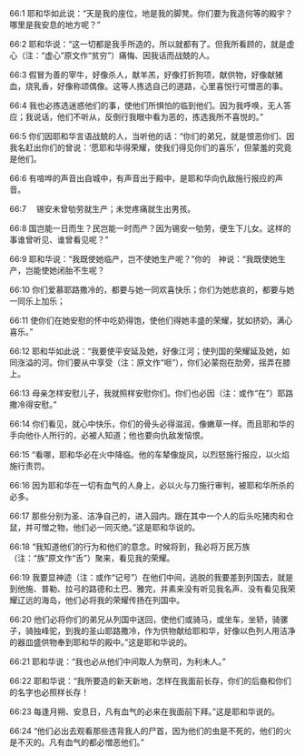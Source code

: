 <a id="1"></a>66:1  耶和华如此说：“天是我的座位，地是我的脚凳。你们要为我造何等的殿宇？哪里是我安息的地方呢？”  

<a id="2"></a>66:2  耶和华说：“这一切都是我手所造的，所以就都有了。但我所看顾的，就是虚心（注：“虚心”原文作“贫穷”）痛悔、因我话而战兢的人。  

<a id="3"></a>66:3  假冒为善的宰牛，好像杀人，献羊羔，好像打折狗项，献供物，好像献猪血，烧乳香，好像称颂偶像。这等人拣选自己的道路，心里喜悦行可憎恶的事。  

<a id="4"></a>66:4  我也必拣选迷惑他们的事，使他们所惧怕的临到他们。因为我呼唤，无人答应；我说话，他们不听从，反倒行我眼中看为恶的，拣选我所不喜悦的。”  

<a id="5"></a>66:5  你们因耶和华言语战兢的人，当听他的话：“你们的弟兄，就是恨恶你们、因我名赶出你们的曾说：‘愿耶和华得荣耀，使我们得见你们的喜乐’，但蒙羞的究竟是他们。  

<a id="6"></a>66:6  有喧哗的声音出自城中，有声音出于殿中，是耶和华向仇敌施行报应的声音。  

<a id="7"></a>66:7  　锡安未曾劬劳就生产；未觉疼痛就生出男孩。  

<a id="8"></a>66:8  国岂能一日而生？民岂能一时而产？因为锡安一劬劳，便生下儿女。这样的事谁曾听见、谁曾看见呢？”  

<a id="9"></a>66:9  耶和华说：“我既使她临产，岂不使她生产呢？”你的　神说：“我既使她生产，岂能使她闭胎不生呢？  

<a id="10"></a>66:10  你们爱慕耶路撒冷的，都要与她一同欢喜快乐；你们为她悲哀的，都要与她一同乐上加乐；  

<a id="11"></a>66:11  使你们在她安慰的怀中吃奶得饱，使他们得她丰盛的荣耀，犹如挤奶，满心喜乐。”  

<a id="12"></a>66:12  耶和华如此说：“我要使平安延及她，好像江河；使列国的荣耀延及她，如同涨溢的河。你们要从中享受（注：原文作“咂”），你们必蒙抱在肋旁，摇弄在膝上。  

<a id="13"></a>66:13  母亲怎样安慰儿子，我就照样安慰你们。你们也必因（注：或作“在”）耶路撒冷得安慰。”  

<a id="14"></a>66:14  你们看见，就心中快乐，你们的骨头必得滋润，像嫩草一样。而且耶和华的手向他仆人所行的，必被人知道；他也要向仇敌发恼恨。  

<a id="15"></a>66:15  “看哪，耶和华必在火中降临。他的车辇像旋风，以烈怒施行报应，以火焰施行责罚。  

<a id="16"></a>66:16  因为耶和华在一切有血气的人身上，必以火与刀施行审判，被耶和华所杀的必多。  

<a id="17"></a>66:17  那些分别为圣、洁净自己的，进入园内。跟在其中一个人的后头吃猪肉和仓鼠，并可憎之物，他们必一同灭绝。”这是耶和华说的。  

<a id="18"></a>66:18  “我知道他们的行为和他们的意念。时候将到，我必将万民万族（注：“族”原文作“舌”）聚来，看见我的荣耀。  

<a id="19"></a>66:19  我要显神迹（注：或作“记号”）在他们中间，逃脱的我要差到列国去，就是到他施、普勒、拉弓的路德和土巴、雅完，并素来没有听见我名声、没有看见我荣耀辽远的海岛，他们必将我的荣耀传扬在列国中。  

<a id="20"></a>66:20  他们必将你们的弟兄从列国中送回，使他们或骑马，或坐车，坐轿，骑骡子，骑独峰驼，到我的圣山耶路撒冷，作为供物献给耶和华，好像以色列人用洁净的器皿盛供物奉到耶和华的殿中。”这是耶和华说的。  

<a id="21"></a>66:21  耶和华说：“我也必从他们中间取人为祭司，为利未人。”  

<a id="22"></a>66:22  耶和华说：“我所要造的新天新地，怎样在我面前长存，你们的后裔和你们的名字也必照样长存！  

<a id="23"></a>66:23  每逢月朔、安息日，凡有血气的必来在我面前下拜。”这是耶和华说的。  

<a id="24"></a>66:24  “他们必出去观看那些违背我人的尸首，因为他们的虫是不死的，他们的火是不灭的。凡有血气的都必憎恶他们。”  
